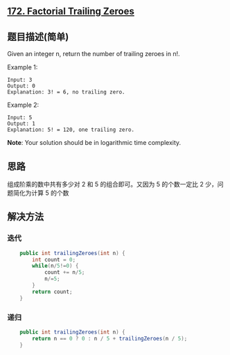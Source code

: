 ## [172. Factorial Trailing Zeroes](https://leetcode-cn.com/problems/factorial-trailing-zeroes/)

## 题目描述(简单)

Given an integer n, return the number of trailing zeroes in n!.

Example 1:
```
Input: 3
Output: 0
Explanation: 3! = 6, no trailing zero.
```
Example 2:
```
Input: 5
Output: 1
Explanation: 5! = 120, one trailing zero.
```
**Note**: Your solution should be in logarithmic time complexity.




## 思路
组成阶乘的数中共有多少对 2 和 5 的组合即可。又因为 5 的个数一定比 2 少，问题简化为计算 5 的个数

## 解决方法

### 迭代


```java
    public int trailingZeroes(int n) {
    	int count = 0;
    	while(n/5!=0) {
    		count += n/5;
    		n/=5;
    	}
    	return count;
    }
```



### 递归


```java
    public int trailingZeroes(int n) {
		return n == 0 ? 0 : n / 5 + trailingZeroes(n / 5);
	}
```



